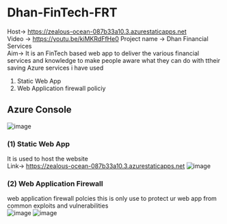 # Dhan-FinTech-FRT
Host-> https://zealous-ocean-087b33a10.3.azurestaticapps.net  
Video -> https://youtu.be/kiMKRdFfHe0
Project name -> Dhan Financial Services <br>
Aim-> It is an FinTech based web app to deliver the various financial services and knowledge to make people aware what they can do with ttheir saving 
Azure services i have used 
1. Static Web App
2. Web Application firewall policiy 

## Azure Console 
![image](https://github.com/shivamrai27/Dhan-FinTech-FRT/assets/83501750/55f1342e-4c0c-487f-807a-e7e5610d04b9)
### (1) Static Web App 
It is used to host the website <br>
Link-> https://zealous-ocean-087b33a10.3.azurestaticapps.net
![image](https://github.com/shivamrai27/Dhan-FinTech-FRT/assets/83501750/cb4b4744-95bb-49df-8b9a-930e0851d99e)
### (2) Web Application Firewall  
web application firewall polcies this is only use to protect ur web app from common exploits and vulnerabilities<br>
![image](https://github.com/shivamrai27/Dhan-FinTech-FRT/assets/83501750/f78c3cfc-0d62-438a-ae86-8d3a4370cb9e)
![image](https://github.com/shivamrai27/Dhan-FinTech-FRT/assets/83501750/59268369-11c8-42f3-94b9-2e23e8e9d405)

